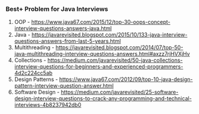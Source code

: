 ### Best+ Problem for Java Interviews

1. OOP - https://www.java67.com/2015/12/top-30-oops-concept-interview-questions-answers-java.html
2. Java - https://javarevisited.blogspot.com/2015/10/133-java-interview-questions-answers-from-last-5-years.html
3. Multithreading - https://javarevisited.blogspot.com/2014/07/top-50-java-multithreading-interview-questions-answers.html#axzz7rjHVXjHv
4. Collections - https://medium.com/javarevisited/50-java-collections-interview-questions-for-beginners-and-experienced-programmers-4d2c224cc5ab
5. Design Patterns - https://www.java67.com/2012/09/top-10-java-design-pattern-interview-question-answer.html
6. Software Design - https://medium.com/javarevisited/25-software-design-interview-questions-to-crack-any-programming-and-technical-interviews-4b8237942db0
